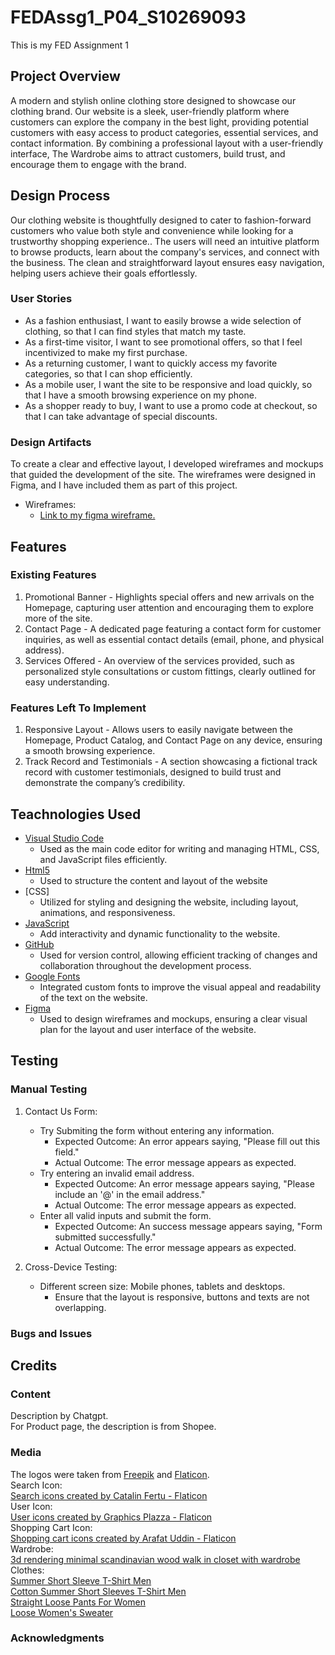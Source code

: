 # FEDAssg1_P04_S10269093
This is my FED Assignment 1

## **Project Overview**
A modern and stylish online clothing store designed to showcase our clothing brand. Our website is a sleek, user-friendly platform where customers can explore the company in the best light, providing potential customers with easy access to product categories, essential services, and contact information. By combining a professional layout with a user-friendly interface, The Wardrobe aims to attract customers, build trust, and encourage them to engage with the brand.

## **Design Process**
Our clothing website is thoughtfully designed to cater to fashion-forward customers who value both style and convenience while looking for a trustworthy shopping experience..
The users  will need an intuitive platform to browse products, learn about the company's services, and connect with the business. The clean and straightforward layout ensures easy navigation, helping users achieve their goals effortlessly.

### **User Stories** 
- As a fashion enthusiast, I want to easily browse a wide selection of clothing, so that I can find styles that match my taste.
- As a first-time visitor, I want to see promotional offers, so that I feel incentivized to make my first purchase.
- As a returning customer, I want to quickly access my favorite categories, so that I can shop efficiently.
- As a mobile user, I want the site to be responsive and load quickly, so that I have a smooth browsing experience on my phone.
- As a shopper ready to buy, I want to use a promo code at checkout, so that I can take advantage of special discounts.

### **Design Artifacts** 
To create a clear and effective layout, I developed wireframes and mockups that guided the development of the site. 
The wireframes were designed in Figma, and I have included them as part of this project.
- Wireframes:
    - [Link to my figma wireframe.](https://www.figma.com/design/crNTc248qpr9ooDQAEb2OH/Assig1-Low-Fidelity-Website?node-id=0-1&t=pFooKpCisHWv8Q6d-1)

## **Features**
### **Existing Features**
1. Promotional Banner - Highlights special offers and new arrivals on the Homepage, capturing user attention and encouraging them to explore more of the site.
2. Contact Page - A dedicated page featuring a contact form for customer inquiries, as well as essential contact details (email, phone, and physical address).
3. Services Offered - An overview of the services provided, such as personalized style consultations or custom fittings, clearly outlined for easy understanding. 

### **Features Left To Implement**
1. Responsive Layout - Allows users to easily navigate between the Homepage, Product Catalog, and Contact Page on any device, ensuring a smooth browsing experience.
2. Track Record and Testimonials - A section showcasing a fictional track record with customer testimonials, designed to build trust and demonstrate the company’s credibility.

## **Teachnologies Used**
- [Visual Studio Code](https://code.visualstudio.com/)
    - Used as the main code editor for writing and managing HTML, CSS, and JavaScript files efficiently.
- [Html5](https://marketplace.visualstudio.com/items?itemName=sidthesloth.html5-boilerplate)
    - Used to structure the content and layout of the website
- [CSS]
    - Utilized for styling and designing the website, including layout, animations, and responsiveness.
- [JavaScript](https://www.javascript.com/)
    - Add interactivity and dynamic functionality to the website.
- [GitHub](https://github.com/)
    - Used for version control, allowing efficient tracking of changes and collaboration throughout the development process.
- [Google Fonts](https://fonts.google.com/)
    - Integrated custom fonts to improve the visual appeal and readability of the text on the website.
- [Figma](https://www.figma.com/)
    - Used to design wireframes and mockups, ensuring a clear visual plan for the layout and user interface of the website.

## **Testing**
### **Manual Testing**
1. Contact Us Form:  
    - Try Submiting the form without entering any information.
        - Expected Outcome: An error appears saying, "Please fill out this field."
        - Actual Outcome: The error message appears as expected.  
    - Try entering an invalid email address.
        - Expected Outcome: An error message appears saying, "Please include an '@' in  the email address."
        - Actual Outcome: The error message appears as expected.  
    - Enter all valid inputs and submit the form.
        - Expected Outcome: An success message appears saying, "Form submitted successfully."
        - Actual Outcome: The error message appears as expected.  

2. Cross-Device Testing:  
    - Different screen size: Mobile phones, tablets and desktops.
        - Ensure that the layout is responsive, buttons and texts are not overlapping. 










### **Bugs and Issues**






## **Credits**
### **Content**
Description by Chatgpt.  
For Product page, the description is from Shopee.

### **Media**
The logos were taken from [Freepik](https://www.freepik.com/) and [Flaticon](https://www.flaticon.com/).  
Search Icon:  
<a href="https://www.flaticon.com/free-icons/search" title="search icons">Search icons created by Catalin Fertu - Flaticon</a>  
User Icon:  
<a href="https://www.flaticon.com/free-icons/user" title="user icons">User icons created by Graphics Plazza - 
Flaticon</a>  
Shopping Cart Icon:  
<a href="https://www.flaticon.com/free-icons/shopping-cart" title="shopping cart icons">Shopping cart icons created by Arafat Uddin - Flaticon</a>  
Wardrobe:  
<a href="https://www.freepik.com/free-photo/3d-rendering-minimal-scandinavian-wood-walk-closet-with-wardrobe_78013357.htm#fromView=search&page=1&position=14&uuid=2bbd26f9-2987-4c8a-a5a3-46ac215e01f8">3d rendering minimal scandinavian wood walk in closet with wardrobe</a>  
Clothes:  
<a href="https://shopee.sg/Summer-Ice-Silk-Short-Sleeve-T-shirt-Men%27s-2021-New-Fashion-Brand-T-shirt-Inner-Half-Sleeve-Top-Clothes-Men%27s-T-i.1006220784.28208690901?sp_atk=17100706-8997-4065-b0da-c894fa801c2f&xptdk=17100706-8997-4065-b0da-c894fa801c2f">Summer Short Sleeve T-Shirt Men</a>  
<a href="https://shopee.sg/100-cotton-summer-short-sleeve-T-shirt-men%27s-2-new-wash-to-do-old-heavy-half-sleeve-fashion-clothes-i.484422913.26056395734?sp_atk=3b831707-1132-4b9a-9132-39103873f9fd&xptdk=3b831707-1132-4b9a-9132-39103873f9fd">Cotton Summer Short Sleeves T-Shirt Men</a>  
<a href="https://shopee.sg/Straight-Loose-Corduroy-Pants-for-Women-Korean-American-Retro-Ins-Versatile-Casual-Trousers-i.1006220784.24371983359?sp_atk=93cc9b36-db22-4f61-8f2e-8bcb625f73c6&xptdk=93cc9b36-db22-4f61-8f2e-8bcb625f73c6">Straight Loose Pants For Women</a>  
<a href="https://shopee.sg/IELGY-Loose-Women%27s-sweater-Long-sleeves-All-match-V-neck-Autumn-White-Sweater-Commuting-i.16572352.3659675209?sp_atk=780b09d9-93b8-4ee8-a170-d39f3448ed25&xptdk=780b09d9-93b8-4ee8-a170-d39f3448ed25">Loose Women's Sweater</a>



### **Acknowledgments**
